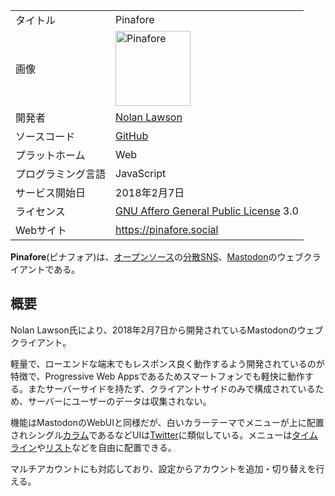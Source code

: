 <div>

|                    |                                                                                                                                                                                                                                                                                                                                                  |
|--------------------|--------------------------------------------------------------------------------------------------------------------------------------------------------------------------------------------------------------------------------------------------------------------------------------------------------------------------------------------------|
| タイトル           | Pinafore                                                                                                                                                                                                                                                                                                                                         |
| 画像               | [<img src="/images/thumb/c/c1/Sailboat-icon.svg/120px-Sailboat-icon.svg.png" srcset="/images/thumb/c/c1/Sailboat-icon.svg/180px-Sailboat-icon.svg.png 1.5x, /images/thumb/c/c1/Sailboat-icon.svg/240px-Sailboat-icon.svg.png 2x" width="120" height="120" alt="Pinafore" />](/%E3%83%95%E3%82%A1%E3%82%A4%E3%83%AB:Sailboat-icon.svg "Pinafore") |
| 開発者             | <a href="https://toot.cafe/@nolan" rel="nofollow">Nolan Lawson</a>                                                                                                                                                                                                                                                                               |
| ソースコード       | <a href="https://github.com/nolanlawson/pinafore" rel="nofollow">GitHub</a>                                                                                                                                                                                                                                                                      |
| プラットホーム     | Web                                                                                                                                                                                                                                                                                                                                              |
| プログラミング言語 | JavaScript                                                                                                                                                                                                                                                                                                                                       |
| サービス開始日     | 2018年2月7日                                                                                                                                                                                                                                                                                                                                     |
| ライセンス         | [GNU Affero General Public License](/GNU_Affero_General_Public_License "GNU Affero General Public License") 3.0                                                                                                                                                                                                                                  |
| Webサイト          | <a href="https://pinafore.social" rel="nofollow">https://pinafore.social</a>                                                                                                                                                                                                                                                                     |

  
**Pinafore**(ピナフォア)は、[オープンソース](/%E3%82%AA%E3%83%BC%E3%83%97%E3%83%B3%E3%82%BD%E3%83%BC%E3%82%B9 "オープンソース")の[分散SNS](/%E5%88%86%E6%95%A3SNS "分散SNS")、[Mastodon](/Mastodon "Mastodon")のウェブクライアントである。

## 概要

Nolan Lawson氏により、2018年2月7日から開発されているMastodonのウェブクライアント。

軽量で、ローエンドな端末でもレスポンス良く動作するよう開発されているのが特徴で、Progressive Web Appsであるためスマートフォンでも軽快に動作する。またサーバーサイドを持たず、クライアントサイドのみで構成されているため、サーバーにユーザーのデータは収集されない。

機能はMastodonのWebUIと同様だが、白いカラーテーマでメニューが上に配置されシングル[カラム](/%E3%82%AB%E3%83%A9%E3%83%A0 "カラム")であるなどUIは[Twitter](/Twitter "Twitter")に類似している。メニューは[タイムライン](/%E3%82%BF%E3%82%A4%E3%83%A0%E3%83%A9%E3%82%A4%E3%83%B3 "タイムライン")や[リスト](/%E3%83%AA%E3%82%B9%E3%83%88 "リスト")などを自由に配置できる。

マルチアカウントにも対応しており、設定からアカウントを追加・切り替えを行える。

</div>
